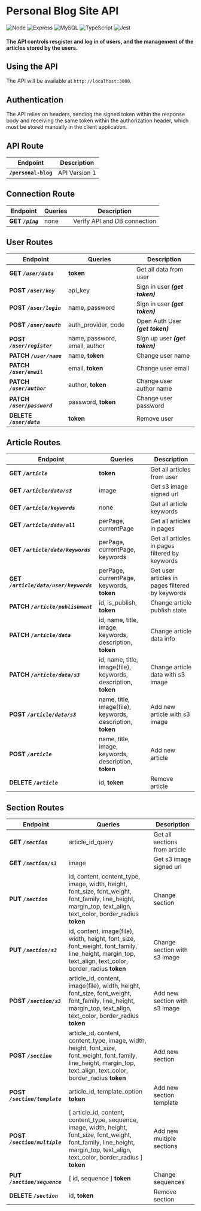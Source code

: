 # Personal Blog Site API
![Node](https://img.shields.io/badge/Node.js-43853D?style=for-the-badge&logo=node.js&logoColor=white) ![Express](https://img.shields.io/badge/Express.js-404D59?style=for-the-badge) ![MySQL](https://img.shields.io/badge/MySQL-005C84?style=for-the-badge&logo=mysql&logoColor=white) ![TypeScript](https://img.shields.io/badge/TypeScript-007ACC?style=for-the-badge&logo=typescript&logoColor=white) ![Jest](https://img.shields.io/badge/Jest-323330?style=for-the-badge&logo=Jest&logoColor=white) 

#### **The API controls resgister and log in of users, and the management of the articles stored by the users.**

## Using the API

The API will be available at `http://localhost:3000`.

## Authentication

The API relies on headers, sending the signed token within the response body and receiving the same token within the authorization header, which must be stored manually in the client application.

## API Route

| Endpoint  | Description | 
| ------ | ------ |
| **`/personal-blog`** | API Version 1 |

## Connection Route

| Endpoint | Queries | Description | 
| ------ | ------ | ------ |
| **GET ***`/ping`***** | none | Verify API and DB connection |

## User Routes

| Endpoint | Queries | Description | 
| ------ | ------ | ------ |
| **GET ***`/user/data`***** | **token** | Get all data from user |
| **POST ***`/user/key`***** | api_key | Sign in user ***(get token)*** |
| **POST ***`/user/login`***** | name, password | Sign in user ***(get token)*** |
| **POST ***`/user/oauth`***** | auth_provider, code | Open Auth User ***(get token)*** |
| **POST ***`/user/register`***** | name, password, email, author | Sign up user  ***(get token)***  |
| **PATCH ***`/user/name`***** | name, **token** | Change user name |
| **PATCH ***`/user/email`***** | email, **token** | Change user email |
| **PATCH ***`/user/author`***** | author, **token** | Change user author name |
| **PATCH ***`/user/password`***** | password, **token** | Change user password |
| **DELETE ***`/user/data`***** | **token** | Remove user |

## Article Routes

| Endpoint | Queries | Description | 
| ------ | ------ | ------ |
| **GET ***`/article`***** | **token** | Get all articles from user |
| **GET ***`/article/data/s3`***** | image | Get s3 image signed url |
| **GET ***`/article/keywords`***** | none | Get all article keywords |
| **GET ***`/article/data/all`***** | perPage, currentPage | Get all articles in pages |
| **GET ***`/article/data/keywords`***** | perPage, currentPage, keywords | Get all articles in pages filtered by keywords |
| **GET ***`/article/data/user/keywords`***** | perPage, currentPage, keywords, **token** | Get user articles in pages filtered by keywords |
| **PATCH ***`/article/publishment`***** | id, is_publish, **token** | Change article publish state |
| **PATCH ***`/article/data`***** | id, name, title, image, keywords, description, **token** | Change article data info |
| **PATCH ***`/article/data/s3`***** | id, name, title, image(file), keywords, description, **token** | Change article data with s3 image |
| **POST ***`/article/data/s3`***** | name, title, image(file), keywords, description, **token** |  Add new article with s3 image |
| **POST ***`/article`***** | name, title, image, keywords, description, **token** |  Add new article |
| **DELETE ***`/article`***** | id, **token** |  Remove article |

## Section Routes

| Endpoint | Queries | Description | 
| ------ | ------ | ------ |
| **GET ***`/section`***** | article_id_query | Get all sections from article |
| **GET ***`/section/s3`***** | image | Get s3 image signed url |
| **PUT ***`/section`***** | id, content, content_type, image, width, height, font_size, font_weight, font_family, line_height, margin_top, text_align, text_color, border_radius **token** | Change section |
| **PUT ***`/section/s3`***** | id, content, image(file), width, height, font_size, font_weight, font_family, line_height, margin_top, text_align, text_color, border_radius **token** | Change section with s3 image |
| **POST ***`/section/s3`***** | article_id, content, image(file), width, height, font_size, font_weight, font_family, line_height, margin_top, text_align, text_color, border_radius **token** | Add new section with s3 image |
| **POST ***`/section`***** | article_id, content, content_type, image, width, height, font_size, font_weight, font_family, line_height, margin_top, text_align, text_color, border_radius **token** | Add new section |
| **POST ***`/section/template`***** | article_id, template_option **token** | Add new section template |
| **POST ***`/section/multiple`***** | [ article_id, content, content_type, sequence, image, width, height, font_size, font_weight, font_family, line_height, margin_top, text_align, text_color, border_radius ] **token** | Add new multiple sections |
| **PUT ***`/section/sequence`***** | [ id, sequence ] **token** | Change sequences |
| **DELETE ***`/section`***** | id, **token** | Remove section |

